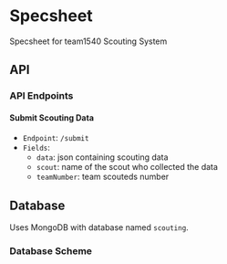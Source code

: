 # Specsheet
Specsheet for team1540 Scouting System
## API
### API Endpoints
#### Submit Scouting Data
- `Endpoint`: `/submit`
- `Fields`:
  - `data`: json containing scouting data
  - `scout`: name of the scout who collected the data
  - `teamNumber`: team scouteds number

## Database
Uses MongoDB with database named `scouting`.
### Database Scheme

